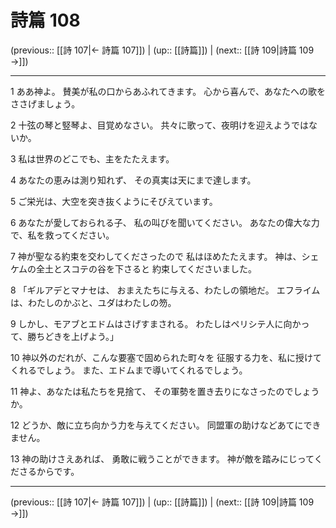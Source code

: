 # 詩篇 108

(previous:: [[詩 107|← 詩篇 107]]) | (up:: [[詩篇]]) | (next:: [[詩 109|詩篇 109 →]])

***


1 ああ神よ。 賛美が私の口からあふれてきます。 心から喜んで、あなたへの歌をささげましょう。 

2 十弦の琴と竪琴よ、目覚めなさい。 共々に歌って、夜明けを迎えようではないか。 

3 私は世界のどこでも、主をたたえます。 

4 あなたの恵みは測り知れず、 その真実は天にまで達します。 

5 ご栄光は、大空を突き抜くようにそびえています。 

6 あなたが愛しておられる子、 私の叫びを聞いてください。 あなたの偉大な力で、私を救ってください。 

7 神が聖なる約束を交わしてくださったので 私はほめたたえます。 神は、シェケムの全土とスコテの谷を下さると 約束してくださいました。 

8 「ギルアデとマナセは、 おまえたちに与える、わたしの領地だ。 エフライムは、わたしのかぶと、ユダはわたしの笏。 

9 しかし、モアブとエドムはさげすまされる。 わたしはペリシテ人に向かって、勝ちどきを上げよう。」 

10 神以外のだれが、こんな要塞で固められた町々を 征服する力を、私に授けてくれるでしょう。 また、エドムまで導いてくれるでしょう。 

11 神よ、あなたは私たちを見捨て、 その軍勢を置き去りになさったのでしょうか。 

12 どうか、敵に立ち向かう力を与えてください。 同盟軍の助けなどあてにできません。 

13 神の助けさえあれば、 勇敢に戦うことができます。 神が敵を踏みにじってくださるからです。

***

(previous:: [[詩 107|← 詩篇 107]]) | (up:: [[詩篇]]) | (next:: [[詩 109|詩篇 109 →]])
